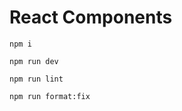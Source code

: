 # React Components

```
npm i
```

```
npm run dev
```

```
npm run lint
```

```
npm run format:fix
```
